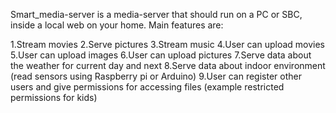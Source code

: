 Smart_media-server is a media-server that should run on a PC or SBC, inside a local web on your home.
Main features are:

1.Stream movies
2.Serve pictures
3.Stream music
4.User can upload movies
5.User can upload images
6.User can upload pictures
7.Serve data about the weather for current day and next
8.Serve data about indoor environment (read sensors using Raspberry pi or Arduino)
9.User can register other users and give permissions for accessing files (example restricted permissions for kids)
 
